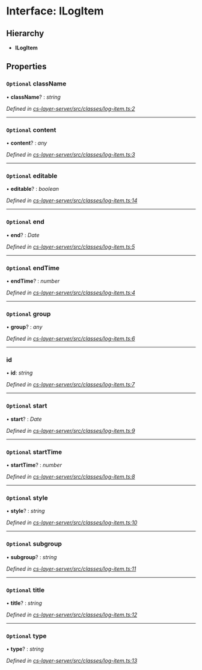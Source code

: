 # Interface: ILogItem

## Hierarchy

* **ILogItem**

## Properties

### `Optional` className

• **className**? : *string*

*Defined in [cs-layer-server/src/classes/log-item.ts:2](https://github.com/RichardHovenkamp/csnext/blob/eefa977/packages/cs-layer-server/src/classes/log-item.ts#L2)*

___

### `Optional` content

• **content**? : *any*

*Defined in [cs-layer-server/src/classes/log-item.ts:3](https://github.com/RichardHovenkamp/csnext/blob/eefa977/packages/cs-layer-server/src/classes/log-item.ts#L3)*

___

### `Optional` editable

• **editable**? : *boolean*

*Defined in [cs-layer-server/src/classes/log-item.ts:14](https://github.com/RichardHovenkamp/csnext/blob/eefa977/packages/cs-layer-server/src/classes/log-item.ts#L14)*

___

### `Optional` end

• **end**? : *Date*

*Defined in [cs-layer-server/src/classes/log-item.ts:5](https://github.com/RichardHovenkamp/csnext/blob/eefa977/packages/cs-layer-server/src/classes/log-item.ts#L5)*

___

### `Optional` endTime

• **endTime**? : *number*

*Defined in [cs-layer-server/src/classes/log-item.ts:4](https://github.com/RichardHovenkamp/csnext/blob/eefa977/packages/cs-layer-server/src/classes/log-item.ts#L4)*

___

### `Optional` group

• **group**? : *any*

*Defined in [cs-layer-server/src/classes/log-item.ts:6](https://github.com/RichardHovenkamp/csnext/blob/eefa977/packages/cs-layer-server/src/classes/log-item.ts#L6)*

___

###  id

• **id**: *string*

*Defined in [cs-layer-server/src/classes/log-item.ts:7](https://github.com/RichardHovenkamp/csnext/blob/eefa977/packages/cs-layer-server/src/classes/log-item.ts#L7)*

___

### `Optional` start

• **start**? : *Date*

*Defined in [cs-layer-server/src/classes/log-item.ts:9](https://github.com/RichardHovenkamp/csnext/blob/eefa977/packages/cs-layer-server/src/classes/log-item.ts#L9)*

___

### `Optional` startTime

• **startTime**? : *number*

*Defined in [cs-layer-server/src/classes/log-item.ts:8](https://github.com/RichardHovenkamp/csnext/blob/eefa977/packages/cs-layer-server/src/classes/log-item.ts#L8)*

___

### `Optional` style

• **style**? : *string*

*Defined in [cs-layer-server/src/classes/log-item.ts:10](https://github.com/RichardHovenkamp/csnext/blob/eefa977/packages/cs-layer-server/src/classes/log-item.ts#L10)*

___

### `Optional` subgroup

• **subgroup**? : *string*

*Defined in [cs-layer-server/src/classes/log-item.ts:11](https://github.com/RichardHovenkamp/csnext/blob/eefa977/packages/cs-layer-server/src/classes/log-item.ts#L11)*

___

### `Optional` title

• **title**? : *string*

*Defined in [cs-layer-server/src/classes/log-item.ts:12](https://github.com/RichardHovenkamp/csnext/blob/eefa977/packages/cs-layer-server/src/classes/log-item.ts#L12)*

___

### `Optional` type

• **type**? : *string*

*Defined in [cs-layer-server/src/classes/log-item.ts:13](https://github.com/RichardHovenkamp/csnext/blob/eefa977/packages/cs-layer-server/src/classes/log-item.ts#L13)*
